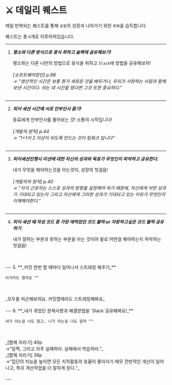 # ⚔ 데일리 퀘스트

매일 반복되는 퀘스트를 통해 `공동`의 성장과 나아가기 위한 `회복`을 습득합니다.

퀘스트는 총 `6`개로 이루어져있습니다.

---

1. **_평소와 다른 방식으로 휴식 취하고 슬랙에 곰유해보기!_**
   
    평소와는 다른 나만의 방법으로 휴식을 취하고 `Slack`에 방법을 공유해보자!
   <br>
   <br>
    _[소프트웨어장인] p.98<br>
    -> "생산적인 시간은 보통 뭔가 새로운 것을 배우거나, 우리가 사랑하는 사람과 함께 보낸 시간이다. 쉬는 데 시간을 썼다면 그것 또한 중요하다."_
    <br>
    <br>
---

2. **_피어 세션 시간에 서로 안부인사 묻기!_**

    동료에게 안부인사를 물어보는 것! 소통의 시작입니다!
   <br>
   <br>
_[개발자 원칙] p.44 <br>
-> "1+1이 2 이상이 되도록 만드는 것이 팀워크 입니다”_
   <br>
   <br>
---
3. **_피어세션진행시 미션에 대한 자신의 성과와 목표가 무엇인지 파악하고 공유한다._**
   
    내가 무엇을 해야하는것을 아는것이, 성장의 첫걸음!
   <br>
   <br>
_[개발자의 원칙] p.40 <br>
-> “지식 근로자는 스스로 성과의 방향을 설정해야 하기 때문에, 자신에게 어떤 성과가 기대되고 있는지
그리고 자신에게 그러한 성과가 기대되고 있는 이유가 무엇인지 이해해야한다.”_
   <br>
   <br>
---
4. **_피어 세션 때 작성 코드 중 가장 애먹었던 코드 블럭 or 자랑하고싶은 코드 블럭 공유하기_**
   
    내가 잘하는 부분과 못하는 부분을 아는 것이야 말로 어떤걸 해야하는지 파악하는 첫걸음!  
<br>
<br>
---
5. **_커밋 한번 할 때마다 일어나서 스트레칭 해주기_**

    이거라도 챙겨요 ^^
   <br>
   <br>
    _모두들 피곤해보여요. 커밋할때라도 스트레칭해봐요_
<br>
<br>
---
6. **_내가 겪었던 문제사항과 해결방법을 `Slack`공유해봐요!_**
    
    내가 아는걸 너도 알고, 니가 아는걸 나도 알자 ^^
<br>
<br>
_[함께 자라기] 40p<br>
->“일찍, 그리고 자주 실패하라. 실패에서 학습하라.”_
<br>
_[함께 자라기] 38p<br>
->“집단의 지능을 높이면 모든 지적활동의 효율이 좋아지기 때무 전반적인 개선이 일어나고, 특히 개선작업을 더 잘하게 된다.”_
<br>
<br>
---
